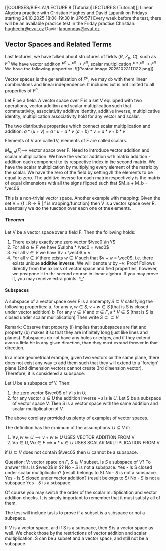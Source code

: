 [[COURSES/BIE-LA1/LECTURE 8 (Tutorial)|LECTURE 8 (Tutorial)]]
Linear Algebra practice with Christian Hughes and David Lapunik on Fridays starting 24.10.2025
18:00-19:30 in JP6:571
Every week before the test, there will be an available practice test in the Friday practice
Christian: hughechr@cvut.cz
David: lapunndav@cvut.cz
## Vector Spaces and Related Terms

Last lectures, we have talked about structures of fields ($R$, $Z_p$, $C$), such as $F^n$
We have vector addition $F^n + F^n \rightarrow F^n$, scalar multiplication $F * F^n \rightarrow F^n$
We have the following properties:
![[Pasted image 20251023111122.png]]

Vector spaces is the generalization of $F^n$, we may do with them linear combinations and linear independence. It includes but is not limited to all properties of $F^n$.

Let F be a field. A vector space over F is a set V equipped with two operations, vector addition and scalar multiplication such that commutativity, associativity additive identity, additive inverse, multiplicative identity, multiplication associativity hold for any vector and scalar.

The two distributive properties which connect scalar multiplication and addition:
$a * (u+v) = a * u + a * v$
$(a+b) * v = a * v + b * v$

Elements of V are called V, elements of F are called scalars.

$M_{m,n} (F) \implies$ vector space over F.
Need to introduce vector addition and scalar multiplication.
We have the vector addition with matrix addition - addition each component to its respective index in the second matrix.
We have the scalar multiplication by multiplying every element of the matrix by the scalar.
We have the zero of the field by setting all the elements to be equal to zero.
The additive inverse for each matrix respectively is the matrix of equal dimensions with all the signs flipped such that $M_a + M_b = \vec0$ 

This is a non-trivial vector space. Another example with mapping:
Given the set V = {f : R -> R | f is mapping/function}
then V is a vector space over R. 
Essentially we do the function over each one of the elements.

##### Theorem
Let V be a vector space over a field F. Then the following holds:
1. There exists exactly one zero vector $\vec0 \in V$
2. For all $\alpha \in F$  we have $\alpha * \vec0 = \vec0$
3. For all $v \in V$ we have $v + \vec0$ = v
4. For all $v \in V$ there exists $w \in V$ such that $v + w = \vec0$. i.e. there exists unique **additive inverse**. We will denote $w$ by $-v$.
Proof
Follows directly from the axioms of vector space and field properties, however, we postpone it to the second course in linear algebra. If you may prove it, you may receive extra points. \^\_\^ 

#### Subspaces
A subspace of a vector space over F is a nonempty $S \subseteq V$ satisfying the following properties:
a. For any $v, w \in S, v + w \in S$ (that is S is closed under vector addition)
b. For any $v \in V$ and $\alpha \in F, \alpha * V \in S$ (that is S is closed under scalar multiplication)
Then write $S \subset \subset V$

Remark: Observe that property (i) implies that subspaces are flat and property (b) makes it so that they are infinitely long (just like lines and planes).
Subspaces do not have any holes or edges, and if they extend even a little bit in any given direction, then they must extend forever in that direction.

In a more geometrical example, given two vectors on the same plane, there does not exist any way to add them such that they will extend to a 'foreign' plane (2nd dimension vectors cannot create 3rd dimension vector). Therefore, it is considered a subspace.


Let U be a subspace of V. Then:
1. the zero vector $\vec0$ of $V$ is in $U$;
2. for any vector $u \in U$ the addition inverse $-u$ is in $U$.
Let S be a subspace of vector space V. Then S is a vector space with the same addition and scalar multiplication of V.

The above corollary provided us plenty of examples of vector spaces.

The definition has the minimum of the assumptions.
$U \subseteq V$ if:
1. $\forall v, w \in U \implies v + w \in U$ USES VECTOR ADDITION FROM V
2. $\forall u \in U, \forall \alpha \in F \implies \alpha * u \in U$ USES SCALAR MULTIPLICATION FROM V


if $U \subseteq V$ does not contain $\vec0$ then $U$ cannot be a subspace. 

Question: V: vector space on $F$, $S \subseteq V$ subset.
Is $S$ a subspace of $V$?
To answer this:
Is $\vec0$ in $S$? 
No - $S$ is not a subspace.
Yes - Is S closed under scalar multiplication? (result belongs to S)
No - $S$ is not a subspace.
Yes - Is S closed under vector addition? (result belongs to S)
No - $S$ is not a subspace
Yes - $S$ is a subspace.

Of course you may switch the order of the scalar multiplication and vector addition checks. It is simply important to remember that it must satisfy all of them.

The test will include tasks to prove if a subset is a subspace or not a subspace.

If V is a vector space, and if S is a subspace, then S is a vector space as well.
We check those by the restrictions of vector addition and scalar multiplication.
S can be a subset and a vector space, and still not be a subspace.

